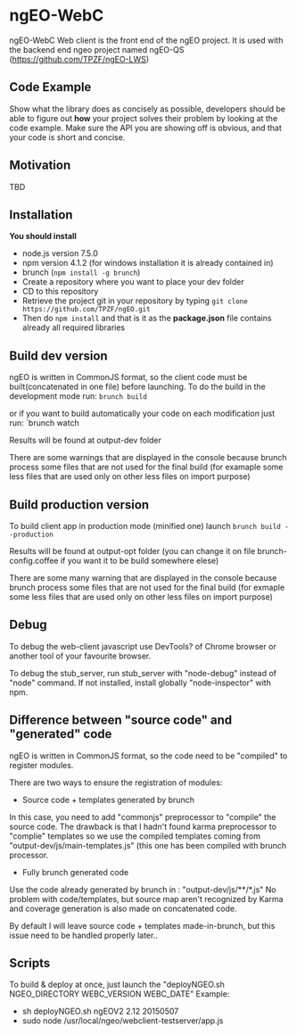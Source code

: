 # ngEO-WebC

ngEO-WebC Web client is the front end of the ngEO project.
It is used with the backend end ngeo project named ngEO-QS (https://github.com/TPZF/ngEO-LWS)

## Code Example

Show what the library does as concisely as possible, developers should be able to figure out **how** your project solves their problem by looking at the code example. Make sure the API you are showing off is obvious, and that your code is short and concise.

## Motivation

TBD

## Installation

**You should install**

- node.js version 7.5.0
- npm version 4.1.2 (for windows installation it is already contained in)
- brunch (`npm install -g brunch`)
- Create a repository where you want to place your dev folder
- CD to this repository
- Retrieve the project git in your repository by typing `git clone https://github.com/TPZF/ngEO.git`
- Then do `npm install` and that is it as the **package.json** file contains already all required libraries

## Build dev version

ngEO is written in CommonJS format, so the client code must be built(concatenated in one file) before launching. To do the build in the development mode run:
`brunch build`

or if you want to build automatically your code on each modification just run:
`brunch watch

Results will be found at output-dev folder

There are some warnings that are displayed in the console because brunch process some files that are not used for the final build (for examaple some less files that are used only on other less files on import purpose)

## Build production version

To build client app in production mode (minified one) launch
`brunch build --production`

Results will be found at output-opt folder (you can change it on file brunch-config.coffee if you want it to be build somewhere elese)

There are some many warning that are displayed in the console because brunch process some files that are not used for the final build (for exmaple some less files that are used only on other less files on import purpose)

## Debug

To debug the web-client javascript use DevTools? of Chrome browser or another tool of your favourite browser.

To debug the stub_server, run stub_server with "node-debug" instead of "node" command.
If not installed, install globally "node-inspector" with npm.

## Difference between "source code" and "generated" code

ngEO is written in CommonJS format, so the code need to be "compiled" to register modules.

There are two ways to ensure the registration of modules:
- Source code + templates generated by brunch

In this case, you need to add "commonjs" preprocessor to "compile" the source code.
The drawback is that I hadn't found karma preprocessor to "complie" templates so we use the compiled templates coming from "output-dev/js/main-templates.js" (this one has been compiled with brunch processor.

- Fully brunch generated code

Use the code already generated by brunch in : "output-dev/js/**/*.js"
No problem with code/templates, but source map aren't recognized by Karma and coverage generation is also made on concatenated code.

By default I will leave source code + templates made-in-brunch, but this issue need to be handled properly later..

## Scripts

To build & deploy at once, just launch the "deployNGEO.sh NGEO_DIRECTORY WEBC_VERSION WEBC_DATE"
Example:
- sh deployNGEO.sh ngEOV2 2.12 20150507
- sudo node /usr/local/ngeo/webclient-testserver/app.js

